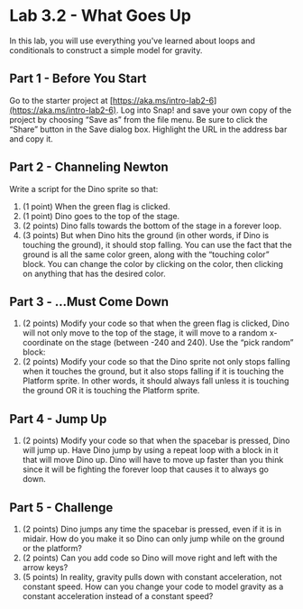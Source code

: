 # Lab 3.2 - What Goes Up

In this lab, you will use everything you've learned about loops and conditionals to construct a simple model for gravity.

## Part 1 - Before You Start

Go to the starter project at [https://aka.ms/intro-lab2-6](https://aka.ms/intro-lab2-6). Log into Snap! and save your own copy of the project by choosing “Save as” from the file menu. Be sure to click the “Share” button in the Save dialog box. Highlight the URL in the address bar and copy it.

## Part 2 - Channeling Newton

Write a script for the Dino sprite so that:

1. (1 point) When the green flag is clicked.
2. (1 point) Dino goes to the top of the stage.
3. (2 points) Dino falls towards the bottom of the stage in a forever loop.
4. (3 points) But when Dino hits the ground (in other words, if Dino is touching the ground), it should stop falling.  You can use the fact that the ground is all the same color green, along with the “touching color” block.  You can change the color by clicking on the color, then clicking on anything that has the desired color.

## Part 3 - ...Must Come Down

1. (2 points) Modify your code so that when the green flag is clicked, Dino will not only move to the top of the stage, it will move to a random x-coordinate on the stage (between -240 and 240).  Use the “pick random” block:
2. (2 points) Modify your code so that the Dino sprite not only stops falling when it touches the ground, but it also stops falling if it is touching the Platform sprite.  In other words, it should always fall unless it is touching the ground OR it is touching the Platform sprite.  

## Part 4 - Jump Up

1. (2 points) Modify your code so that when the spacebar is pressed, Dino will jump up.  Have Dino jump by using a repeat loop with a block in it that will move Dino up.  Dino will have to move up faster than you think since it will be fighting the forever loop that causes it to always go down.

## Part 5 - Challenge

1. (2 points) Dino jumps any time the spacebar is pressed, even if it is in midair.  How do you make it so Dino can only jump while on the ground or the platform?
2. (2 points) Can you add code so Dino will move right and left with the arrow keys?
3. (5 points) In reality, gravity pulls down with constant acceleration, not constant speed.  How can you change your code to model gravity as a constant acceleration instead of a constant speed?  
